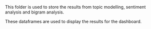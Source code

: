 This folder is used to store the results from topic modelling, sentiment analysis and bigram analysis. 

These dataframes are used to display the results for the dashboard.

